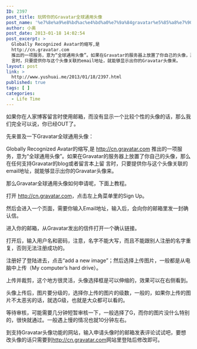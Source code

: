 ```yaml
---
ID: 2397
post_title: 玩转你的Gravatar全球通用头像
post_name: '%e7%8e%a9%e8%bd%ac%e4%bd%a0%e7%9a%84gravatar%e5%85%a8%e7%90%83%e9%80%9a%e7%94%a8%e5%a4%b4%e5%83%8f'
author: 小奥
post_date: 2013-01-18 14:02:54
post_excerpt: >
  Globally Recognized Avatar的缩写,是
  http://cn.gravatar.com
  推出的一项服务，意为“全球通用头像”。如果在Gravatar的服务器上放置了你自己的头像，那么在任何支持Gravatar的blog或者留言本上留
  言时，只要提供你与这个头像关联的email地址，就能够显示出你的Gravatar头像来。
layout: post
link: >
  http://www.yushuai.me/2013/01/18/2397.html
published: true
tags: [ ]
categories:
  - Life Time
---
```

如果你在人家博客留言时使用邮箱，而没有显示一个比较个性的头像的话，那么我们完全可以说，你已经OUT了。

先来普及一下Gravatar全球通用头像：

Globally Recognized Avatar的缩写,是 http://cn.gravatar.com 推出的一项服务，意为“全球通用头像”。如果在Gravatar的服务器上放置了你自己的头像，那么在任何支持Gravatar的blog或者留言本上留 言时，只要提供你与这个头像关联的email地址，就能够显示出你的Gravatar头像来。

那么Gravatar全球通用头像如何申请呢，下面上教程。

打开 <a href="http://cn.gravatar.com" target="_blank" rel="external">http://cn.gravatar.com</a>，点击左上角菜单里的Sign Up。

然后会进入一个页面，需要你输入Email地址，输入后，会向你的邮箱里发一封确认信。

进入你的邮箱，从Gravatar发出的信件打开一个确认链接。

打开后，输入用户名和密码，注意，名字不能大写，而且不能跟别人注册的名字重复，否则无法注册成功的。

注册好了登陆进去，点击“add a new image”；然后选择上传图片，一般都是从电脑中上传（My computer’s hard drive）。

上传并裁剪，这个地方很灵活，头像选择框是可以伸缩的，效果可以在右侧看到。

头像上传后，图片要分级的，选择你上传的图片的级数，一般的，如果你上传的图片不太恶劣的话，就选G级，也就是大众都可以看的。

等待审核，可能需要几分钟短暂审核一下，一般选择了G，而你的图片没什么特别的，很快就通过。一般遇上慢的情况也就10分钟左右。

到支持Gravatar头像功能的网站，输入申请头像时的邮箱发表评论试试吧，要想改头像的话只需要到<a href="http://cn.gravatar.com" target="_blank" rel="external">http://cn.gravatar.com</a>网站里登陆后修改即可。